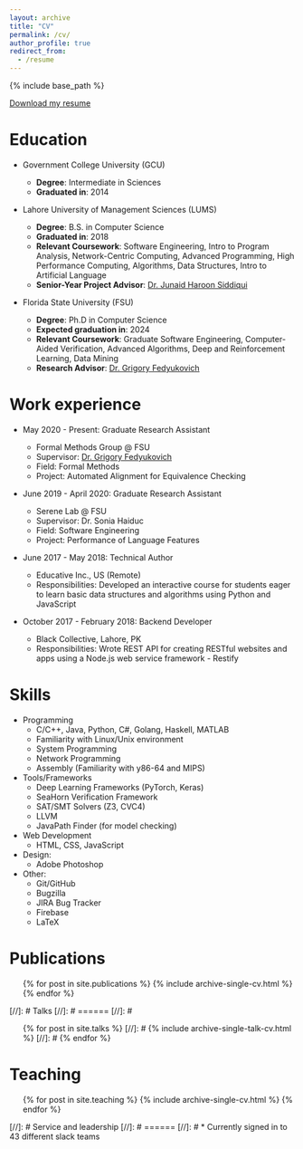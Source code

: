 ```yaml
---
layout: archive
title: "CV"
permalink: /cv/
author_profile: true
redirect_from:
  - /resume
---
```


{% include base_path %}

[Download my resume](https://a-hamza-r.github.io/a-hamza.github.io/files/resume.pdf)

Education
======
* Government College University (GCU)
  * <b>Degree</b>: Intermediate in Sciences
  * <b>Graduated in</b>: 2014

* Lahore University of Management Sciences (LUMS)
  * <b>Degree</b>: B.S. in Computer Science
  * <b>Graduated in</b>: 2018
  * <b>Relevant Coursework</b>: Software Engineering, Intro to Program Analysis, Network-Centric Computing, Advanced Programming, High Performance Computing, Algorithms, Data Structures, Intro to Artificial Language
  * <b>Senior-Year Project Advisor</b>: [Dr. Junaid Haroon Siddiqui](https://www.junaidharoonsiddiqui.com/)

* Florida State University (FSU)
  * <b>Degree</b>: Ph.D in Computer Science
  * <b>Expected graduation in</b>: 2024
  * <b>Relevant Coursework</b>: Graduate Software Engineering, Computer-Aided Verification, Advanced Algorithms, Deep and Reinforcement Learning, Data Mining
  * <b>Research Advisor</b>: [Dr. Grigory Fedyukovich](https://www.cs.fsu.edu/~grigory/) 

Work experience
======
* May 2020 - Present: Graduate Research Assistant
  * Formal Methods Group @ FSU
  * Supervisor: [Dr. Grigory Fedyukovich](http://www.cs.fsu.edu/~grigory/)
  * Field: Formal Methods
  * Project: Automated Alignment for Equivalence Checking

* June 2019 - April 2020: Graduate Research Assistant
  * Serene Lab @ FSU
  * Supervisor: Dr. Sonia Haiduc
  * Field: Software Engineering
  * Project: Performance of Language Features

* June 2017 - May 2018: Technical Author
  * Educative Inc., US (Remote)
  * Responsibilities: Developed an interactive course for students eager to learn basic
data structures and algorithms using Python and JavaScript

* October 2017 - February 2018: Backend Developer
  * Black Collective, Lahore, PK
  * Responsibilities: Wrote REST API for creating RESTful websites and apps using a Node.js web service framework - Restify

Skills
======
* Programming
  * C/C++, Java, Python, C#, Golang, Haskell, MATLAB
  * Familiarity with Linux/Unix environment
  * System Programming
  * Network Programming
  * Assembly (Familiarity with y86-64 and MIPS)
* Tools/Frameworks
  * Deep Learning Frameworks (PyTorch, Keras)
  * SeaHorn Verification Framework
  * SAT/SMT Solvers (Z3, CVC4)
  * LLVM
  * JavaPath Finder (for model checking)
* Web Development
  * HTML, CSS, JavaScript
* Design:
  * Adobe Photoshop
* Other: 
  * Git/GitHub
  * Bugzilla
  * JIRA Bug Tracker
  * Firebase
  * LaTeX

Publications
======
  <ul>{% for post in site.publications %}
    {% include archive-single-cv.html %}
  {% endfor %}</ul>
  
[//]: # Talks
[//]: # ======
[//]: # <ul>{% for post in site.talks %}
[//]: # {% include archive-single-talk-cv.html %}
[//]: # {% endfor %}</ul>
  
Teaching
======
  <ul>{% for post in site.teaching %}
    {% include archive-single-cv.html %}
  {% endfor %}</ul>
  
[//]: # Service and leadership
[//]: # ======
[//]: # * Currently signed in to 43 different slack teams
